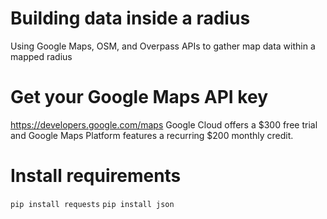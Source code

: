# Building data inside a radius
 Using Google Maps, OSM, and Overpass APIs to gather map data within a mapped radius

Get your Google Maps API key
==========
https://developers.google.com/maps
Google Cloud offers a $300 free trial and Google Maps Platform features a recurring $200 monthly credit.

Install requirements
==========
`pip install requests`
`pip install json`


